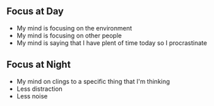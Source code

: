 ## Focus at Day
- My mind is focusing on the environment
- My mind is focusing on other people
- My mind is saying that I have plent of time today so I procrastinate

## Focus at Night
- My mind on clings to a specific thing that I'm thinking
- Less distraction
- Less noise
